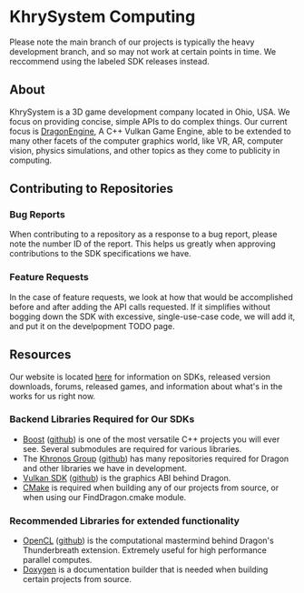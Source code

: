 # KhrySystem Computing

Please note the main branch of our projects is typically the heavy development branch, and so may not work at certain points in time. We reccommend using the labeled SDK releases instead. 

## About
  KhrySystem is a 3D game development company located in Ohio, USA. We focus on providing concise, simple APIs to do complex things. Our current focus is [DragonEngine](https://github.com/KhrySystem/Dragon), A C++ Vulkan Game Engine, able to be extended to many other facets of the computer graphics world, like VR, AR, computer vision, physics simulations, and other topics as they come to publicity in computing. 

## Contributing to Repositories

### Bug Reports
  When contributing to a repository as a response to a bug report, please note the number ID of the report. This helps us greatly when approving contributions to the SDK specifications we have. 
  
### Feature Requests
  In the case of feature requests, we look at how that would be accomplished before and after adding the API calls requested. If it simplifies without bogging down the SDK with excessive, single-use-case code, we will add it, and put it on the develpopment TODO page. 

## Resources
  Our website is located [here](https://khrysystem.dev) for information on SDKs, released version downloads, forums, released games, and information about what's in the works for us right now.

### Backend Libraries Required for Our SDKs

  - [Boost](https://boost.org) ([github](https://github.com/boostlibs/boost)) is one of the most versatile C++ projects you will ever see. Several submodules are required for various libraries.
  - The [Khronos Group](https://khronos.org) ([github](https://github.com/KhronosGroup)) has many repositories required for Dragon and other libraries we have in development. 
  - [Vulkan SDK](https://vulkan.lunarg.com) ([github](https://github.com/KhronosGroup/Vulkan-Headers)) is the graphics ABI behind Dragon. 
  - [CMake](https://cmake.org) is required when building any of our projects from source, or when using our FindDragon.cmake module. 
  
### Recommended Libraries for extended functionality

  - [OpenCL](https://www.khronos.org/opencl) ([github](https://github.com/KhronosGroup/OpenCL-Headers)) is the computational mastermind behind Dragon's Thunderbreath extension. Extremely useful for high performance parallel computes.
  - [Doxygen](https://doxygen.nl) is a documentation builder that is needed when building certain projects from source. 
  
